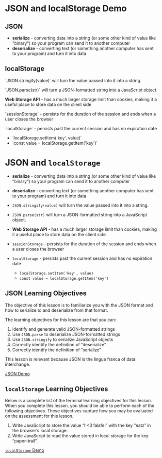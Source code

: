 JSON and localStorage Demo
==========================

JSON
----

-   **serialize** - converting data into a string (or some other kind of value like "binary") so your program can send it to another computer
-   **deserialize** - converting text (or something another computer has sent to your program) and turn it into data

localStorage
------------

\`JSON.stringify(value)\` will turn the value passed into it into a string.

\`JSON.parse(str)\` will turn a JSON-formatted string into a JavaScript object.

**Web Storage API** - has a much larger storage limit than cookies, making it a useful place to store data on the client side

\`sessionStorage\` - persists for the duration of the session and ends when a user closes the browser

\`localStorage\` - persists past the current session and has no expiration date

-   \`localStorage.setItem('key', value)\`
-   \`const value = localStorage.getItem('key')\`






JSON and `localStorage`
=======================

-   **serialize** - converting data into a string (or some other kind of value like “binary”) so your program can send it to another computer

-   **deserialize** - converting text (or something another computer has sent to your program) and turn it into data

-   `JSON.stringify(value)` will turn the value passed into it into a string.
-   `JSON.parse(str)` will turn a JSON-formatted string into a JavaScript object.

-   **Web Storage API** - has a much larger storage limit than cookies, making it a useful place to store data on the client side

-   `sessionStorage` - persists for the duration of the session and ends when a user closes the browser

-   `localStorage` - persists past the current session and has no expiration date
    -   `localStorage.setItem('key', value)`
    -   `const value = localStorage.getItem('key')`

JSON Learning Objectives
------------------------

The objective of this lesson is to familiarize you with the JSON format and how to serialize to and deserialize from that format.

The learning objectives for this lesson are that you can:

1.  Identify and generate valid JSON-formatted strings
2.  Use `JSON.parse` to deserialize JSON-formatted strings
3.  Use `JSON.stringify` to serialize JavaScript objects
4.  Correctly identify the definition of “deserialize”
5.  Correctly identify the definition of “serialize”

This lesson is relevant because JSON is the lingua franca of data interchange.

[JSON Demo](./json_demo.js)

`localStorage` Learning Objectives
----------------------------------

Below is a complete list of the terminal learning objectives for this lesson. When you complete this lesson, you should be able to perform each of the following objectives. These objectives capture how you may be evaluated on the assessment for this lesson.

1.  Write JavaScript to store the value “I &lt;3 falafel” with the key “eatz” in the browser’s local storage.
2.  Write JavaScript to read the value stored in local storage for the key “paper-trail”.

[`localStorage` Demo](./localStorage_demo.js)